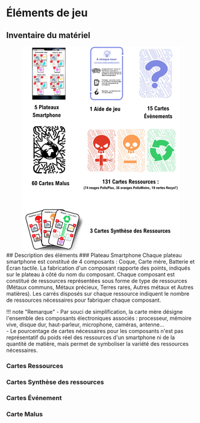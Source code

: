 # Éléments de jeu
## Inventaire du matériel
<center>
    <img alt="InventaireMateriel.png" src="../img/InventaireMateriel.png" width="420" />
</center>
## Description des éléments    
### Plateau Smartphone  
Chaque plateau smartphone est constitué de 4 composants : Coque, Carte mère, Batterie et Écran tactile.    
La fabrication d'un composant rapporte des points, indiqués sur le plateau à côté du nom du composant. 
Chaque composant est constitué de ressources représentées sous forme de type de ressources (Métaux communs, Métaux précieux, Terres rares, Autres métaux et Autres matières).
Les carrés disposés sur chaque ressource indiquent le nombre de ressources nécessaires pour fabriquer chaque composant.  

!!! note "Remarque"
    - Par souci de simplification, la carte mère désigne l'ensemble des composants électroniques associés : processeur, mémoire vive, disque dur, haut-parleur, microphone, caméras, antenne...  
    - Le pourcentage de cartes nécessaires pour les composants n'est pas représentatif du poids réel des ressources d'un smartphone ni de la quantité de matière, mais permet de symboliser la variété des ressources nécessaires.

### Cartes Ressources  
### Cartes Synthèse des ressources  
### Cartes Événement  
### Carte Malus


